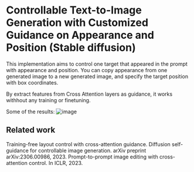 # Controllable Text-to-Image Generation with Customized Guidance on Appearance and Position (Stable diffusion)

This implementation aims to control one target that appeared in the prompt with appearance and position. You can copy appearance from one generated image to a new generated image, and specify the target position with box coordinates.

By extract features from Cross Attention layers as guidance, it works withhout any training or finetuning. 

Some of the results: 
![image](https://github.com/lindapu-1/TargetControl/assets/97086254/125972c1-f46c-40bb-86a9-98fa69c4d6a9)



## Related work
Training-free layout control with cross-attention guidance. 
Diffusion self-guidance for controllable image generation. arXiv preprint arXiv:2306.00986, 2023.
Prompt-to-prompt image editing with cross-attention control. In ICLR, 2023.



